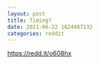 ```yaml
--- 
layout: post 
title: Timing? 
date: 2021-06-22 1624407132 
categories: reddit 
--- 
```

https://redd.it/o608hx